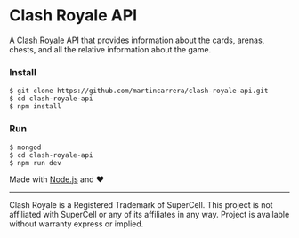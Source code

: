 # Clash Royale API
A [Clash Royale](https://clashroyale.com/) API that provides information about the cards, arenas, chests, and all the relative information about the game.


### Install
```
$ git clone https://github.com/martincarrera/clash-royale-api.git
$ cd clash-royale-api
$ npm install
```

### Run
```
$ mongod
$ cd clash-royale-api
$ npm run dev
```

Made with [Node.js](https://nodejs.org/) and :heart:

----------
Clash Royale is a Registered Trademark of SuperCell. This project is not affiliated with SuperCell or any of its affiliates in any way. Project is available without warranty express or implied.
